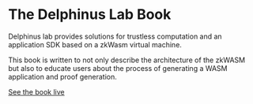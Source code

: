# The Delphinus Lab Book

Delphinus lab provides solutions for trustless computation and an application SDK based on a zkWasm virtual machine.<br>

This book is written to not only describe the architecture of the zkWASM but also to educate users about the process of generating a WASM application and proof generation.

[See the book live](https://delphinuslab.github.io/Delphinus-Lab-Book/)